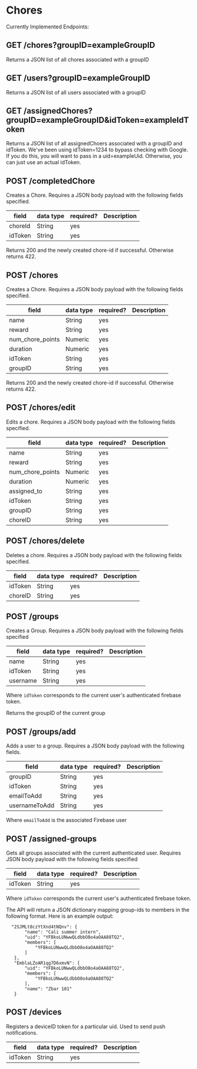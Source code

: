 # Chores
Currently Implemented Endpoints:

## GET /chores?groupID=exampleGroupID
Returns a JSON list of all chores associated with a groupID

## GET /users?groupID=exampleGroupID
Returns a JSON list of all users associated with a groupID

## GET /assignedChores?groupID=exampleGroupID&idToken=exampleIdToken
Returns a JSON list of all assignedChoers associated with a groupID and idToken. We've been using idToken=1234 to bypass checking with Google. If you
do this, you will want to pass in a uid=exampleUid. Otherwise, you can just use an actual idToken.

## POST /completedChore
Creates a Chore. Requires a JSON body payload with the following
fields specified.

| field            | data type | required? | Description |
|------------------|-----------|-----------|-------------|
| choreId             | String    | yes       |             |
| idToken          | String    | yes       |             |

Returns 200 and the newly created chore-id if successful. Otherwise returns 422.

## POST /chores
Creates a Chore. Requires a JSON body payload with the following
fields specified.

| field            | data type | required? | Description |
|------------------|-----------|-----------|-------------|
| name             | String    | yes       |             |
| reward           | String    | yes       |             |
| num_chore_points | Numeric   | yes       |             |
| duration | Numeric   | yes       |             |
| idToken      | String    | yes       |             |
| groupID      | String    | yes       |             |
Returns 200 and the newly created chore-id if successful. Otherwise returns 422.

## POST /chores/edit
Edits a chore. Requires a JSON body payload with the following fields specified.

| field            | data type | required? | Description |
|------------------|-----------|-----------|-------------|
| name             | String    | yes       |             |
| reward           | String    | yes       |             |
| num_chore_points | Numeric   | yes       |             |
| duration | Numeric   | yes       |             |
| assigned_to | String | yes       |             |
| idToken      | String    | yes       |             |
| groupID      | String    | yes       |             |
| choreID      | String    | yes       |             |

## POST /chores/delete
Deletes a chore. Requires a JSON body payload with the following fields specified.

| field            | data type | required? | Description |
|------------------|-----------|-----------|-------------|
| idToken      | String    | yes       |             |
| choreID      | String    | yes       |             |

## POST /groups
Creates a Group. Requires a JSON body payload with the following fields specified

| field            | data type | required? | Description |
|------------------|-----------|-----------|-------------|
| name             | String    | yes       |             |
| idToken           | String    | yes       |             |
| username         | String    | yes       |             |
Where `idToken` corresponds to the current user's authenticated firebase token.

Returns the groupID of the current group

## POST /groups/add
Adds a user to a group. Requires a JSON body payload with the following fields.

| field            | data type | required? | Description |
|------------------|-----------|-----------|-------------|
| groupID             | String    | yes       |             |
| idToken           | String    | yes       |             |
| emailToAdd           | String    | yes       |             |
| usernameToAdd           | String    | yes       |             |
Where `emailToAdd` is the associated Firebase user

## POST /assigned-groups
Gets all groups associated with the current authenticated user. Requires JSON
body payload with the following fields specified

| field            | data type | required? | Description |
|------------------|-----------|-----------|-------------|
| idToken          | String    | yes       |             |

Where `idToken` corresponds the current user's authenticated firebase token.

The API will return a JSON dictionary mapping group-ids to members in the following format. Here is an example output:
```
  "2SJMLt8czYtXnd4tNQnv": {
       "name": "Cali summer intern",
       "uid": "YFBkoLUNwwQLdbbO8o4aOAA88TQ2",
       "members": [
           "YFBkoLUNwwQLdbbO8o4aOAA88TQ2"
       ]
   },
   "EmblaLZoAR1qg7D6xmvN": {
       "uid": "YFBkoLUNwwQLdbbO8o4aOAA88TQ2",
       "members": [
           "YFBkoLUNwwQLdbbO8o4aOAA88TQ2"
       ],
       "name": "Zbar 101"
   }
```

## POST /devices
Registers a deviceID token for a particular uid. Used to send push notifications.

| field            | data type | required? | Description |
|------------------|-----------|-----------|-------------|
| idToken          | String    | yes       |             |
